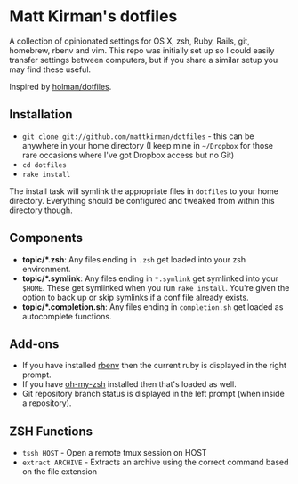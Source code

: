 # Matt Kirman's dotfiles

A collection of opinionated settings for OS X, zsh, Ruby, Rails, git,
homebrew, rbenv and vim. This repo was initially set up so I could easily
transfer settings between computers, but if you share a similar setup
you may find these useful.

Inspired by [holman/dotfiles](https://github.com/holman/dotfiles).

## Installation

* `git clone git://github.com/mattkirman/dotfiles` - this can be
  anywhere in your home directory (I keep mine in `~/Dropbox` for those
  rare occasions where I've got Dropbox access but no Git)
* `cd dotfiles`
* `rake install`

The install task will symlink the appropriate files in `dotfiles` to
your home directory. Everything should be configured and tweaked from
within this directory though.

## Components

* **topic/*.zsh**: Any files ending in `.zsh` get loaded into your
  zsh environment.
* **topic/*.symlink**: Any files ending in `*.symlink` get symlinked
  into your `$HOME`. These get symlinked when you run `rake install`.
  You're given the option to back up or skip symlinks if a conf file
  already exists.
* **topic/*.completion.sh**: Any files ending in `completion.sh` get
  loaded as autocomplete functions.

## Add-ons

* If you have installed [rbenv](https://github.com/sstephenson/rbenv)
  then the current ruby is displayed in the right prompt.
* If you have [oh-my-zsh](https://github.com/robbyrussell/oh-my-zsh)
  installed then that's loaded as well.
* Git repository branch status is displayed in the left prompt (when
  inside a repository).

## ZSH Functions

* `tssh HOST` - Open a remote tmux session on HOST
* `extract ARCHIVE` - Extracts an archive using the correct command
  based on the file extension
